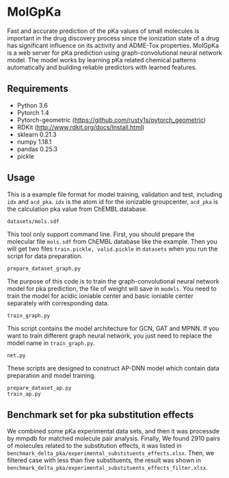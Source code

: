 # MolGpKa
Fast and accurate prediction of the pKa values of small molecules is important in the drug discovery process since the ionization state of a drug has significant influence on its activity and ADME-Tox properties. MolGpKa is a web server for pKa prediction using graph-convolutional neural network model. The model works by learning pKa related chemical patterns automatically and building reliable predictors with learned features.

## Requirements

* Python 3.6
* Pytorch 1.4
* Pytorch-geometric (https://github.com/rusty1s/pytorch_geometric)
* RDKit (http://www.rdkit.org/docs/Install.html)
* sklearn 0.21.3
* numpy 1.18.1
* pandas 0.25.3
* pickle

## Usage
This is a example file format for model training, validation and test, including `idx` and `acd_pka`. `idx` is the atom id for the ionizable groupcenter, `acd_pka` is the calculation pka value from ChEMBL database.
```
datasets/mols.sdf
```
This tool only support command line. First, you should prepare the molecular file `mols.sdf` from ChEMBL database like the example. Then you will get two files `train.pickle, valid.pickle` in `datasets` when you run the script for data preparation.
```
prepare_dataset_graph.py
```
The purpose of this code is to train the graph-convolutional neural network model for pka prediction, the file of weight will save in `models`. You need to train the model for acidic ioniable center and basic ioniable center separately with corresponding data.
```
train_graph.py
```
This script contains the model architecture for GCN, GAT and MPNN. If you want to train different graph neural network, you just need to replace the model name in `train_graph.py`.
```
net.py
```
These scripts are designed to construct AP-DNN model which contain data preparation and model training.
```
prepare_dataset_ap.py
train_ap.py
```

## Benchmark set for pka substitution effects
We combined some pKa experimental data sets, and then it was processde by mmpdb for matched molecule pair analysis. Finally, We found 2910 pairs of molecules related to the substitution effects, it was listed in `benchmark_delta_pka/experimental_substituents_effects.xlsx`. Then, we filtered case with less than five substituents, the result was shown in `benchmark_delta_pka/experimental_substituents_effects_filter.xlsx`.


